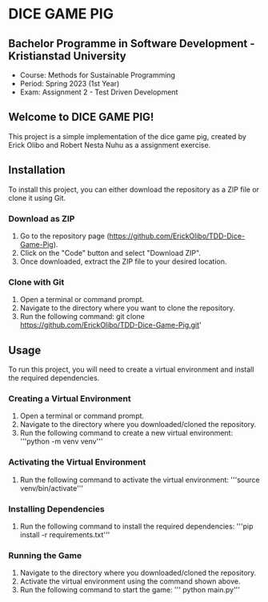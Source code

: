 # DICE GAME PIG

## Bachelor Programme in Software Development - Kristianstad University
- Course: Methods for Sustainable Programming
- Period: Spring 2023 (1st Year)
- Exam: Assignment 2 - Test Driven Development

## Welcome to DICE GAME PIG!
This project is a simple implementation of the dice game pig, created by Erick Olibo and Robert Nesta Nuhu as a assignment exercise.

## Installation
To install this project, you can either download the repository as a ZIP file or clone it using Git.

### Download as ZIP
1. Go to the repository page (https://github.com/ErickOlibo/TDD-Dice-Game-Pig).
2. Click on the "Code" button and select "Download ZIP".
3. Once downloaded, extract the ZIP file to your desired location.

### Clone with Git
1. Open a terminal or command prompt.
2. Navigate to the directory where you want to clone the repository.
3. Run the following command: git clone https://github.com/ErickOlibo/TDD-Dice-Game-Pig.git' 


## Usage
To run this project, you will need to create a virtual environment and install the required dependencies.

### Creating a Virtual Environment
1. Open a terminal or command prompt.
2. Navigate to the directory where you downloaded/cloned the repository.
3. Run the following command to create a new virtual environment:
'''python -m venv venv'''


### Activating the Virtual Environment
1. Run the following command to activate the virtual environment:
'''source venv/bin/activate'''

### Installing Dependencies
1. Run the following command to install the required dependencies:
'''pip install -r requirements.txt'''


### Running the Game
1. Navigate to the directory where you downloaded/cloned the repository.
2. Activate the virtual environment using the command shown above.
3. Run the following command to start the game:
''' python main.py'''
